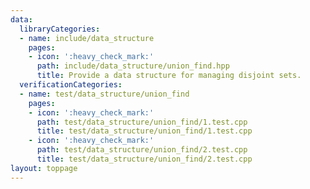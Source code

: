 ```yaml
---
data:
  libraryCategories:
  - name: include/data_structure
    pages:
    - icon: ':heavy_check_mark:'
      path: include/data_structure/union_find.hpp
      title: Provide a data structure for managing disjoint sets.
  verificationCategories:
  - name: test/data_structure/union_find
    pages:
    - icon: ':heavy_check_mark:'
      path: test/data_structure/union_find/1.test.cpp
      title: test/data_structure/union_find/1.test.cpp
    - icon: ':heavy_check_mark:'
      path: test/data_structure/union_find/2.test.cpp
      title: test/data_structure/union_find/2.test.cpp
layout: toppage
---
```

